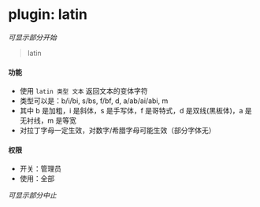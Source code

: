 # plugin: latin

*可显示部分开始*

> latin

#### 功能

- 使用 `latin 类型 文本` 返回文本的变体字符
- 类型可以是：b/i/bi, s/bs, f/bf, d, a/ab/ai/abi, m
- 其中 b 是加粗，i 是斜体，s 是手写体，f 是哥特式，d 是双线(黑板体)，a 是无衬线，m 是等宽
- 对拉丁字母一定生效，对数字/希腊字母可能生效（部分字体无）

#### 权限

- 开关：管理员
- 使用：全部

*可显示部分中止*

